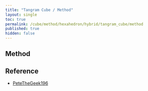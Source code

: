 ```yaml
---
title: "Tangram Cube / Method"
layout: single
toc: true
permalink: /cube/method/hexahedron/hybrid/tangram_cube/method
published: true
hidden: false
---
```


<head>
  <base target="_blank">
</head>



## Method



## Reference

- [PeteTheGeek196](https://youtu.be/hvROr25LWCw)